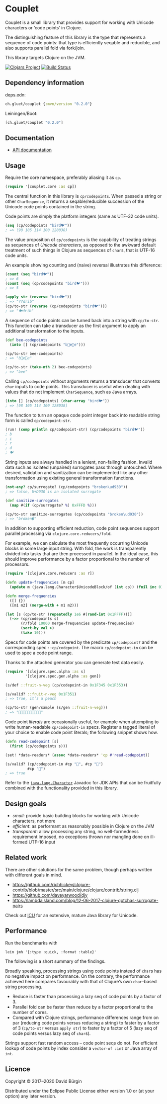 # Couplet

Couplet is a small library that provides support for working with Unicode
characters or ‘code points’ in Clojure.

The distinguishing feature of this library is the type that represents a
sequence of code points: that type is efficiently seqable and reducible, and
also supports parallel fold via fork/join.

This library targets Clojure on the JVM.

[![Clojars Project](https://img.shields.io/clojars/v/ch.gluet/couplet.svg)](https://clojars.org/ch.gluet/couplet)
[![Build Status](https://travis-ci.org/glts/couplet.svg?branch=master)](https://travis-ci.org/glts/couplet)

## Dependency information

deps.edn:

```clojure
ch.gluet/couplet {:mvn/version "0.2.0"}
```

Leiningen/Boot:

```clojure
[ch.gluet/couplet "0.2.0"]
```

## Documentation

*   [API documentation](https://glts.github.io/couplet/couplet.core.html)

## Usage

Require the core namespace, preferably aliasing it as `cp`.

```clojure
(require '[couplet.core :as cp])
```

The central function in this library is `cp/codepoints`. When passed a string or
other `CharSequence`, it returns a seqable/reducible succession of the Unicode
code points contained in the string.

Code points are simply the platform integers (same as UTF-32 code units).

```clojure
(seq (cp/codepoints "bird🐦"))
; => (98 105 114 100 128038)
```

The value proposition of `cp/codepoints` is the capability of treating strings
as sequences of _Unicode characters_, as opposed to the awkward default
treatment of such things in Clojure as sequences of `char`s, that is UTF-16 code
units.

An example showing counting and (naive) reversal illustrates this difference:

```clojure
(count (seq "bird🐦"))
; => 6
(count (seq (cp/codepoints "bird🐦")))
; => 5

(apply str (reverse "bird🐦"))
; => "??drib"
(cp/to-str (reverse (cp/codepoints "bird🐦")))
; => "🐦drib"
```

A sequence of code points can be turned back into a string with `cp/to-str`.
This function can take a transducer as the first argument to apply an additional
transformation to the inputs.

```clojure
(def bee-codepoints
  (into [] (cp/codepoints "b🐝e🌻e")))

(cp/to-str bee-codepoints)
; => "b🐝e🌻e"

(cp/to-str (take-nth 2) bee-codepoints)
; => "bee"
```

Calling `cp/codepoints` without arguments returns a transducer that converts
`char` inputs to code points. This transducer is useful when dealing with values
that do not implement `CharSequence`, such as Java arrays.

```clojure
(into [] (cp/codepoints) (char-array "bird🐦"))
; => [98 105 114 100 128038]
```

The function to turn an opaque code point integer back into readable string form
is called `cp/codepoint-str`.

```clojure
(run! (comp println cp/codepoint-str) (cp/codepoints "bird🐦"))
; b
; i
; r
; d
; 🐦
```

String inputs are always handled in a lenient, non-failing fashion. Invalid data
such as isolated (unpaired) surrogates pass through untouched. Where desired,
validation and sanitization can be implemented like any other transformation
using existing general transformation functions.

```clojure
(not-any? cp/surrogate? (cp/codepoints "broken\ud930"))
; => false, U+D930 is an isolated surrogate

(def sanitize-surrogates
  (map #(if (cp/surrogate? %) 0xFFFD %)))

(cp/to-str sanitize-surrogates (cp/codepoints "broken\ud930"))
; => "broken�"
```

In addition to supporting efficient reduction, code point sequences support
parallel processing via `clojure.core.reducers/fold`.

For example, we can calculate the most frequently occurring Unicode blocks in
some large input string. With fold, the work is transparently divided into tasks
that are then processed in parallel. In the ideal case, this should improve
performance by a factor proportional to the number of processors.

```clojure
(require '[clojure.core.reducers :as r])

(defn update-frequencies [m cp]
  (update m (java.lang.Character$UnicodeBlock/of (int cp)) (fnil inc 0)))

(defn merge-frequencies
  ([] {})
  ([m1 m2] (merge-with + m1 m2)))

(let [s (cp/to-str (repeatedly 1e6 #(rand-int 0x1FFFF)))]
  (->> (cp/codepoints s)
       (r/fold 10000 merge-frequencies update-frequencies)
       (sort-by val >)
       (take 10)))
```

Specs for code points are covered by the predicate `cp/codepoint?` and the
corresponding spec `::cp/codepoint`. The macro `cp/codepoint-in` can be used
to spec a code point range.

Thanks to the attached generator you can generate test data easily.

```clojure
(require '[clojure.spec.alpha :as s]
         '[clojure.spec.gen.alpha :as gen])

(s/def ::fruit-n-veg (cp/codepoint-in 0x1F345 0x1F353))

(s/valid? ::fruit-n-veg 0x1F351)
; => true, it’s a peach

(cp/to-str (gen/sample (s/gen ::fruit-n-veg)))
; => "🍍🍍🍆🍅🍎🍓🍊🍌🍍🍓"
```

Code point _literals_ are occasionally useful, for example when attempting to
write human-readable `cp/codepoint-in` specs. Register a tagged literal of your
choice to enable code point literals; the following snippet shows how.

```clojure
(defn read-codepoint [s]
  (first (cp/codepoints s)))

(set! *data-readers* (assoc *data-readers* 'cp #'read-codepoint))

(s/valid? (cp/codepoint-in #cp "🍅", #cp "🍓")
          #cp "🍑")
; => true
```

Refer to the
[`java.lang.Character`](https://docs.oracle.com/javase/8/docs/api/java/lang/Character.html)
Javadoc for JDK APIs that can be fruitfully combined with the functionality
provided in this library.

## Design goals

*   *small*: provide basic building blocks for working with Unicode characters,
    not more
*   *efficient*: as performant as reasonably possible in Clojure on the JVM
*   *transparent*: allow processing any string, no well-formedness requirement
    imposed, no exceptions thrown nor mangling done on ill-formed UTF-16 input

## Related work

There are other solutions for the same problem, though perhaps written with
different goals in mind.

*   https://github.com/richhickey/clojure-contrib/blob/master/src/main/clojure/clojure/contrib/string.clj
*   https://github.com/daveyarwood/djy
*   https://lambdaisland.com/blog/12-06-2017-clojure-gotchas-surrogate-pairs

Check out [ICU](http://site.icu-project.org/) for an extensive, mature Java
library for Unicode.

## Performance

Run the benchmarks with

```
lein jmh '{:type :quick, :format :table}'
```

The following is a short summary of the findings.

Broadly speaking, processing strings using code points instead of `char`s has no
negative impact on performance. On the contrary, the performance achieved here
compares favourably with that of Clojure’s own `char`-based string processing.

*   Reduce is faster than processing a lazy seq of code points by a factor of 3.
*   Parallel fold can be faster than reduce by a factor proportional to the
    number of cores.
*   Compared with Clojure strings, performance differences range from on par
    (reducing code points versus reducing a string) to faster by a factor of 3
    (`cp/to-str` versus `apply str`) to faster by a factor of 5 (lazy seq of
    code points versus lazy seq of `char`s).

Strings support fast random access – code point seqs do not. For efficient
lookup of code points by index consider a `vector-of :int` or Java array of
`int`.

## Licence

Copyright © 2017–2020 David Bürgin

Distributed under the Eclipse Public License either version 1.0 or (at your
option) any later version.

